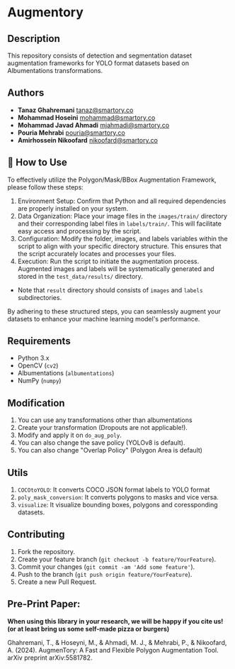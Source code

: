 # Augmentory

## Description
This repository consists of detection and segmentation dataset augmentation frameworks for YOLO format datasets based on Albumentations transformations.

## Authors
- **Tanaz Ghahremani** <tanaz@smartory.co>
- **Mohammad Hoseini** <mohammad@smartory.co>
- **Mohammad Javad Ahmadi** <mjahmadi@smartory.co>
- **Pouria Mehrabi** <pouria@smartory.co>
- **Amirhossein Nikoofard** <nikoofard@smartory.co>

## 🚀 How to Use
To effectively utilize the Polygon/Mask/BBox Augmentation Framework, please follow these steps:

1. Environment Setup: Confirm that Python and all required dependencies are properly installed on your system.
2. Data Organization: Place your image files in the `images/train/` directory and their corresponding label files in `labels/train/`. This will facilitate easy access and processing by the script.
3. Configuration: Modify the folder, images, and labels variables within the script to align with your specific directory structure. This ensures that the script accurately locates and processes your files.
4. Execution: Run the script to initiate the augmentation process. Augmented images and labels will be systematically generated and stored in the `test_data/results/` directory.

+ Note that `result` directory should consists of `images` and `labels` subdirectories.

By adhering to these structured steps, you can seamlessly augment your datasets to enhance your machine learning model's performance.

## Requirements
- Python 3.x
- OpenCV (`cv2`)
- Albumentations (`albumentations`)
- NumPy (`numpy`)

## Modification
1. You can use any transformations other than albumentations
2. Create your transformation (Dropouts are not applicable!).
3. Modify and apply it on `do_aug_poly`.
4. You can also change the save policy (YOLOv8 is default).
5. You can also change "Overlap Policy" (Polygon Area is default)

## Utils
1. `COCOtoYOLO`: It converts COCO JSON format labels to YOLO format
2. `poly_mask_conversion`: It converts polygons to masks and vice versa.
3. `visualize`: It visualize bounding boxes, polygons and coressponding datasets.

## Contributing
1. Fork the repository.
2. Create your feature branch (`git checkout -b feature/YourFeature`).
3. Commit your changes (`git commit -am 'Add some feature'`).
4. Push to the branch (`git push origin feature/YourFeature`).
5. Create a new Pull Request.

## Pre-Print Paper: 
**When using this library in your research, we will be happy if you cite us! (or at least bring us some self-made pizza or burgers)** 

Ghahremani, T., & Hoseyni, M., & Ahmadi, M. J., & Mehrabi, P., & Nikoofard, A. (2024). AugmenTory: A Fast and Flexible Polygon Augmentation Tool. arXiv preprint arXiv:5581782.
